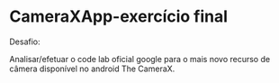 # CameraXApp-exercício final

Desafio:

Analisar/efetuar o code lab oficial google para o mais novo recurso de câmera disponível no android The CameraX.
